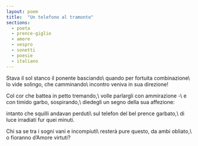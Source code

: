 ```yaml
---
layout: poem
title:  "Un telefono al tramonto"
sections:
  - poeta
  - prence-giglio
  - amore
  - vespro
  - sonetti
  - poesie
  - italiano
---
```


Stava il sol stanco il ponente basciando\\
quando per fortuita combinazione\\
lo vide solingo, che camminando\\
incontro veniva in sua direzione!

Col cor che battea in petto tremando,\\
volle parlargli con ammirazione -\\
e con timido garbo, sospirando,\\
diedegli un segno della sua affezione:

intanto che squilli andavan perduti\\
sul telefon del bel prence garbato,\\
di luce irradiati fur quei minuti.

Chi sa se tra i sogni vani e incompiuti\\
resterà pure questo, da ambi obliato,\\
o fioranno d’Amore virtuti?
